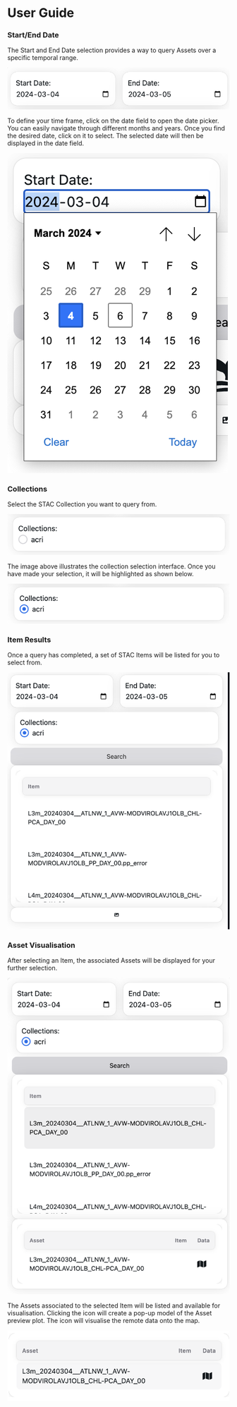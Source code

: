 # User Guide


### Start/End Date

The Start and End Date selection provides a way to query Assets over a specific temporal range. 

![Date Select](src/imgs/date-select.png)

To define your time frame, click on the date field to open the date picker. You can easily navigate through different months and years. Once you find the desired date, click on it to select. The selected date will then be displayed in the date field.

![Start Date Select](src/imgs/start-date-select.png)

### Collections

Select the STAC Collection you want to query from. 

![Collection Selection Interface](src/imgs/collection-select.png)

The image above illustrates the collection selection interface. Once you have made your selection, it will be highlighted as shown below.

![Selected Collection Highlighted](src/imgs/collection-selected.png)

### Item Results

Once a query has completed, a set of STAC Items will be listed for you to select from.

![Displayed Items](src/imgs/found-items.png)

### Asset Visualisation

After selecting an Item, the associated Assets will be displayed for your further selection.

![List of Assets](src/imgs/asset-list.png)

The Assets associated to the selected Item will be listed and available for visualisation. Clicking the <i class="fas fa-camera"></i> icon will create a pop-up model of the Asset preview plot. The <i class="fas fa-map"></i> icon will visualise the remote data onto the map.

![Asset Selection Interface](src/imgs/asset-select.png)